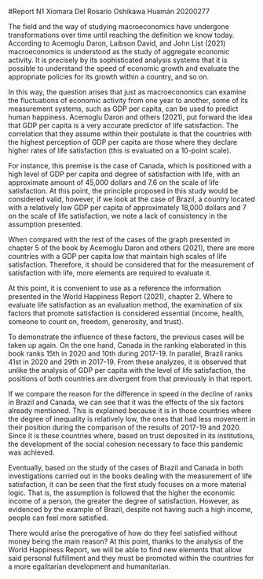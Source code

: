 #Report N1
Xiomara Del Rosario Oshikawa Huamán
20200277

The field and the way of studying macroeconomics have undergone transformations over time until reaching the definition we know today. According to Acemoglu Daron, Laibson David, and John List (2021) macroeconomics is understood as the study of aggregate economic activity. It is precisely by its sophisticated analysis systems that it is possible to understand the speed of economic growth and evaluate the appropriate policies for its growth within a country, and so on.

In this way, the question arises that just as macroeconomics can examine the fluctuations of economic activity from one year to another, some of its measurement systems, such as GDP per capita, can be used to predict human happiness. Acemoglu Daron and others (2021), put forward the idea that GDP per capita is a very accurate predictor of life satisfaction. The correlation that they assume within their postulate is that the countries with the highest perception of GDP per capita are those where they declare higher rates of life satisfaction (this is evaluated on a 10-point scale).

For instance, this premise is the case of Canada, which is positioned with a high level of GDP per capita and degree of satisfaction with life, with an approximate amount of 45,000 dollars and 7.6 on the scale of life satisfaction. At this point, the principle proposed in this study would be considered valid, however, if we look at the case of Brazil, a country located with a relatively low GDP per capita of approximately 18,000 dollars and 7 on the scale of life satisfaction, we note a lack of consistency in the assumption presented.

When compared with the rest of the cases of the graph presented in chapter 5 of the book by Acemoglu Daron and others (2021), there are more countries with a GDP per capita low that maintain high scales of life satisfaction. Therefore, it should be considered that for the measurement of satisfaction with life, more elements are required to evaluate it.

At this point, it is convenient to use as a reference the information presented in the World Happiness Report (2021), chapter 2. Where to evaluate life satisfaction as an evaluation method, the examination of six factors that promote satisfaction is considered essential (income, health, someone to count on, freedom, generosity, and trust).

To demonstrate the influence of these factors, the previous cases will be taken up again. On the one hand, Canada in the ranking elaborated in this book ranks 15th in 2020 and 10th during 2017-19. In parallel, Brazil ranks 41st in 2020 and 29th in 2017-19. From these analyzes, it is observed that unlike the analysis of GDP per capita with the level of life satisfaction, the positions of both countries are divergent from that previously in that report.

If we compare the reason for the difference in speed in the decline of ranks in Brazil and Canada, we can see that it was the effects of the six factors already mentioned. This is explained because it is in those countries where the degree of inequality is relatively low, the ones that had less movement in their position during the comparison of the results of 2017-19 and 2020. Since it is these countries where, based on trust deposited in its institutions, the development of the social cohesion necessary to face this pandemic was achieved.

Eventually, based on the study of the cases of Brazil and Canada in both investigations carried out in the books dealing with the measurement of life satisfaction, it can be seen that the first study focuses on a more material logic. That is, the assumption is followed that the higher the economic income of a person, the greater the degree of satisfaction. However, as evidenced by the example of Brazil, despite not having such a high income, people can feel more satisfied. 

There would arise the prerogative of how do they feel satisfied without money being the main reason? At this point, thanks to the analysis of the World Happiness Report, we will be able to find new elements that allow said personal fulfillment and they must be promoted within the countries for a more egalitarian development and humanitarian.